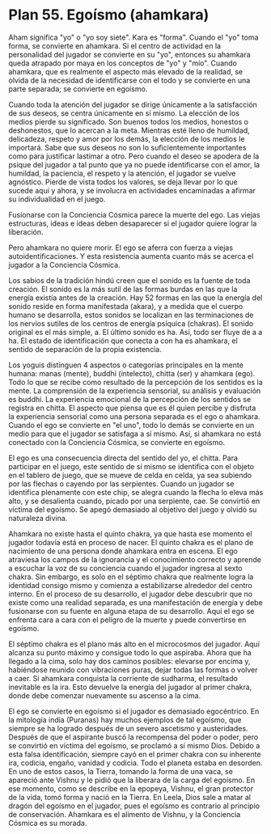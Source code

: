 # Plan 55. Egoísmo (ahamkara)

Aham significa "yo" o "yo soy siete". Kara es "forma". Cuando el "yo" toma forma, se convierte en ahamkara. Si el centro de actividad en la personalidad del jugador se convierte en su "yo", entonces su ahamkara queda atrapado por maya en los conceptos de "yo" y "mío". Cuando ahamkara, que es realmente el aspecto más elevado de la realidad, se olvida de la necesidad de identificarse con el todo y se convierte en una parte separada; se convierte en egoísmo.

Cuando toda la atención del jugador se dirige únicamente a la satisfacción de sus deseos, se centra únicamente en sí mismo. La elección de los medios pierde su significado. Son buenos todos los medios, honestos o deshonestos, que lo acercan a la meta. Mientras esté lleno de humildad, delicadeza, respeto y amor por los demás, la elección de los medios le importará. Sabe que sus deseos no son lo suficientemente importantes como para justificar lastimar a otro. Pero cuando el deseo se apodera de la psique del jugador a tal punto que ya no puede identificarse con el amor, la humildad, la paciencia, el respeto y la atención, el jugador se vuelve agnóstico. Pierde de vista todos los valores, se deja llevar por lo que sucede aquí y ahora, y se involucra en actividades encaminadas a afirmar su individualidad en el juego.

Fusionarse con la Conciencia Cósmica parece la muerte del ego. Las viejas estructuras, ideas e ideas deben desaparecer si el jugador quiere lograr la liberación.

Pero ahamkara no quiere morir. El ego se aferra con fuerza a viejas autoidentificaciones. Y esta resistencia aumenta cuanto más se acerca el jugador a la Conciencia Cósmica.

Los sabios de la tradición hindú creen que el sonido es la fuente de toda creación. El sonido es la más sutil de las formas burdas en las que la energía existía antes de la creación. Hay 52 formas en las que la energía del sonido reside en forma manifestada (akara), y a medida que el cuerpo humano se desarrolla, estos sonidos se localizan en las terminaciones de los nervios sutiles de los centros de energía psíquica (chakras). El sonido original es el más simple, a. El último sonido es ha. Así, todo ser fluye de a a ha. El estado de identificación que conecta a con ha es ahamkara, el sentido de separación de la propia existencia.

Los yoguis distinguen 4 aspectos o categorías principales en la mente humana: manas (mente), buddhi (intelecto), chitta (ser) y ahamkara (ego). Todo lo que se recibe como resultado de la percepción de los sentidos es la mente. La comprensión de la experiencia sensorial, su análisis y evaluación es buddhi. La experiencia emocional de la percepción de los sentidos se registra en chitta. El aspecto que piensa que es él quien percibe y disfruta la experiencia sensorial como una persona separada es el ego o ahamkara. Cuando el ego se convierte en "el uno", todo lo demás se convierte en un medio para que el jugador se satisfaga a sí mismo. Así, si ahamkara no está conectado con la Conciencia Cósmica, se convierte en egoísmo.

El ego es una consecuencia directa del sentido del yo, el chitta. Para participar en el juego, este sentido de sí mismo se identifica con el objeto en el tablero de juego, que se mueve de celda en celda, ya sea subiendo por las flechas o cayendo por las serpientes. Cuando un jugador se identifica plenamente con este chip, se alegra cuando la flecha lo eleva más alto, y se desalienta cuando, picado por una serpiente, cae. Se convirtió en víctima del egoísmo. Se apegó demasiado al objetivo del juego y olvidó su naturaleza divina.

Ahamkara no existe hasta el quinto chakra, ya que hasta ese momento el jugador todavía está en proceso de nacer. El quinto chakra es el plano de nacimiento de una persona donde ahamkara entra en escena. El ego atraviesa los campos de la ignorancia y el conocimiento correcto y aprende a escuchar la voz de su conciencia cuando el jugador ingresa al sexto chakra. Sin embargo, es solo en el séptimo chakra que realmente logra la identidad consigo mismo y comienza a estabilizarse alrededor del centro interno. En el proceso de su desarrollo, el jugador debe descubrir que no existe como una realidad separada, es una manifestación de energía y debe fusionarse con su fuente en alguna etapa de su desarrollo. Aquí el ego se enfrenta cara a cara con el peligro de la muerte y puede convertirse en egoísmo.

El séptimo chakra es el plano más alto en el microcosmos del jugador. Aquí alcanza su punto máximo y consigue todo lo que aspiraba. Ahora que ha llegado a la cima, solo hay dos caminos posibles: elevarse por encima y, habiéndose reunido con vibraciones puras, dejar todas las formas o volver a caer. Si ahamkara conquista la corriente de sudharma, el resultado inevitable es la ira. Esto devuelve la energía del jugador al primer chakra, donde debe comenzar nuevamente su ascenso a la cima.

El ego se convierte en egoísmo si el jugador es demasiado egocéntrico. En la mitología india (Puranas) hay muchos ejemplos de tal egoísmo, que siempre se ha logrado después de un severo ascetismo y austeridades. Después de que el aspirante buscó la recompensa del poder o poder, pero se convirtió en víctima del egoísmo, se proclamó a sí mismo Dios. Debido a esta falsa identificación, siempre cayó en el primer chakra con su inherente ira, codicia, engaño, vanidad y codicia. Todo el planeta estaba en desorden. En uno de estos casos, la Tierra, tomando la forma de una vaca, se apareció ante Vishnu y le pidió que la liberara de la carga del egoísmo. En ese momento, como se describe en la epopeya, Vishnu, el gran protector de la vida, tomó forma y nació en la Tierra. En Leela, Dios sale a matar al dragón del egoísmo en el jugador, pues el egoísmo es contrario al principio de conservación. Ahamkara es el alimento de Vishnu, y la Conciencia Cósmica es su morada.
